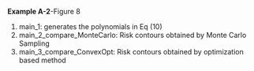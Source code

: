 **Example A-2**-Figure 8


1) main_1: generates the polynomials in Eq (10)
3) main_2_compare_MonteCarlo: Risk contours obtained by Monte Carlo Sampling
5) main_3_compare_ConvexOpt: Risk contours obtained by optimization based method 

